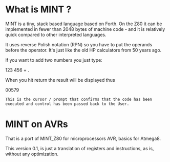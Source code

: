 # What is MINT ?

MINT is a tiny, stack based language based on Forth. On the Z80 it can be implemented in fewer than 2048 bytes of machine code - and it is relatively quick compared to other interpreted languages.

It uses reverse Polish notation (RPN) so you have to put the operands before the operator. It's just like the old HP calculators from 50 years ago.

If you want to add two numbers you just type:

123 456 + .

When you hit return the result will be displayed thus

00579

    This is the cursor / prompt that confirms that the code has been executed and control has been passed back to the User.

# MINT on AVRs

  That is a port of MINT_Z80 for microprocessors AVR, basics for Atmega8.
  
  This version 0.1, is just a translation of registers and instructions, as is, without any optimization.
  
  
